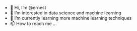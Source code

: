 - 👋 Hi, I’m @ernest
- 👀 I’m interested in data science and machine learning
- 🌱 I’m currently learning more machine learning techniques
- 📫 How to reach me ...

<!---
daxernest/daxernest is a ✨ special ✨ repository because its `README.md` (this file) appears on your GitHub profile.
You can click the Preview link to take a look at your changes.
--->
